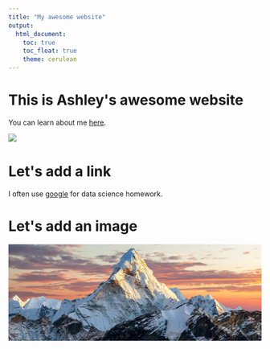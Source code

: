 ```yaml
---
title: "My awesome website"
output: 
  html_document:
    toc: true
    toc_float: true
    theme: cerulean
---
```


# This is Ashley's awesome website
You can learn about me [here](aboutme.html).

![](https://media.giphy.com/media/drXGoW1iudhKw/giphy.gif)

# Let's add a link
I often use [google](https://www.google.com) for data science homework.

# Let's add an image
![](images/mountains1.jpg)

